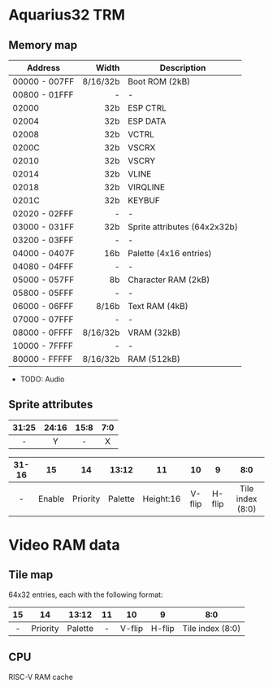 # Aquarius32 TRM

## Memory map

| Address       |    Width | Description                  |
| ------------- | -------: | ---------------------------- |
| 00000 - 007FF | 8/16/32b | Boot ROM (2kB)               |
| 00800 - 01FFF |        - | -                            |
| 02000         |      32b | ESP CTRL                     |
| 02004         |      32b | ESP DATA                     |
| 02008         |      32b | VCTRL                        |
| 0200C         |      32b | VSCRX                        |
| 02010         |      32b | VSCRY                        |
| 02014         |      32b | VLINE                        |
| 02018         |      32b | VIRQLINE                     |
| 0201C         |      32b | KEYBUF                       |
| 02020 - 02FFF |        - | -                            |
| 03000 - 031FF |      32b | Sprite attributes (64x2x32b) |
| 03200 - 03FFF |        - | -                            |
| 04000 - 0407F |      16b | Palette (4x16 entries)       |
| 04080 - 04FFF |        - | -                            |
| 05000 - 057FF |       8b | Character RAM (2kB)          |
| 05800 - 05FFF |        - | -                            |
| 06000 - 06FFF |    8/16b | Text RAM (4kB)               |
| 07000 - 07FFF |        - | -                            |
| 08000 - 0FFFF | 8/16/32b | VRAM (32kB)                  |
| 10000 - 7FFFF |        - | -                            |
| 80000 - FFFFF | 8/16/32b | RAM (512kB)                  |

- TODO: Audio

## Sprite attributes

| 31:25 | 24:16 | 15:8 | 7:0 |
| :---: | :---: | :--: | :-: |
|   -   |   Y   |  -   |  X  |

| 31-16 |   15   |    14    |  13:12  |    11     |   10   |   9    |       8:0        |
| :---: | :----: | :------: | :-----: | :-------: | :----: | :----: | :--------------: |
|   -   | Enable | Priority | Palette | Height:16 | V-flip | H-flip | Tile index (8:0) |

# Video RAM data

## Tile map

64x32 entries, each with the following format:

| 15  |    14    |  13:12  | 11  |   10   |   9    |       8:0        |
| :-: | :------: | :-----: | :-: | :----: | :----: | :--------------: |
|  -  | Priority | Palette |  -  | V-flip | H-flip | Tile index (8:0) |

## CPU

RISC-V
RAM cache
